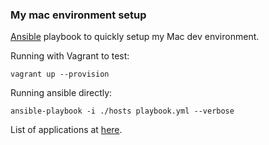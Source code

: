 ### My mac environment setup

[Ansible](https://www.ansible.com/) playbook to quickly setup my Mac dev environment.

Running with Vagrant to test:
```
vagrant up --provision
```

Running ansible directly:
```
ansible-playbook -i ./hosts playbook.yml --verbose
```

List of applications at [here](https://raw.githubusercontent.com/klaytonfaria/my-environment/master/roles/setup/vars/main.yml). 
